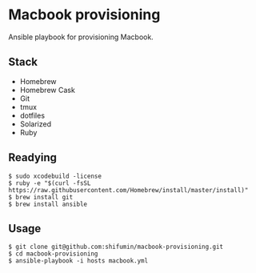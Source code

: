Macbook provisioning
=====
Ansible playbook for provisioning Macbook.

## Stack

- Homebrew
- Homebrew Cask
- Git
- tmux
- dotfiles
- Solarized
- Ruby


## Readying

```
$ sudo xcodebuild -license
$ ruby -e "$(curl -fsSL https://raw.githubusercontent.com/Homebrew/install/master/install)"
$ brew install git
$ brew install ansible
```

## Usage

```
$ git clone git@github.com:shifumin/macbook-provisioning.git
$ cd macbook-provisioning
$ ansible-playbook -i hosts macbook.yml
```

